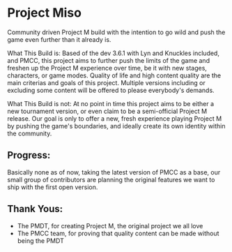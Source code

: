 # Project Miso

Community driven Project M build with the intention to go wild and push the game even further than it already is.

What This Build is: Based of the dev 3.6.1 with Lyn and Knuckles included, and PMCC, this project aims to further push the limits of the game and freshen up the Project M experience over time, be it with new stages, characters, or game modes. Quality of life and high content quality are the main criterias and goals of this project. Multiple versions including or excluding some content will be offered to please everybody's demands.

What This Build is not: At no point in time this project aims to be either a new tournament version, or even claim to be a semi-official Project M release. Our goal is only to offer a new, fresh experience playing Project M by pushing the game's boundaries, and ideally create its own identity within the community.

## Progress: 

Basically none as of now, taking the latest version of PMCC as a base, our small group of contributors are planning the original features we want to ship with the first open version.

## Thank Yous:
* The PMDT, for creating Project M, the original project we all love
* The PMCC team, for proving that quality content can be made without being the PMDT
